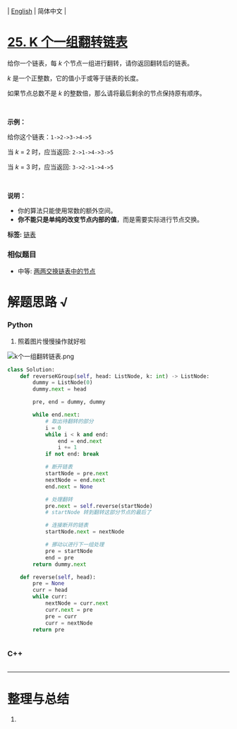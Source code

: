 | [English](README_EN.md) | 简体中文 |

# [25. K 个一组翻转链表](https://leetcode-cn.com/problems/reverse-nodes-in-k-group)
<p>给你一个链表，每&nbsp;<em>k&nbsp;</em>个节点一组进行翻转，请你返回翻转后的链表。</p>

<p><em>k&nbsp;</em>是一个正整数，它的值小于或等于链表的长度。</p>

<p>如果节点总数不是&nbsp;<em>k&nbsp;</em>的整数倍，那么请将最后剩余的节点保持原有顺序。</p>

<p>&nbsp;</p>

<p><strong>示例：</strong></p>

<p>给你这个链表：<code>1-&gt;2-&gt;3-&gt;4-&gt;5</code></p>

<p>当&nbsp;<em>k&nbsp;</em>= 2 时，应当返回: <code>2-&gt;1-&gt;4-&gt;3-&gt;5</code></p>

<p>当&nbsp;<em>k&nbsp;</em>= 3 时，应当返回: <code>3-&gt;2-&gt;1-&gt;4-&gt;5</code></p>

<p>&nbsp;</p>

<p><strong>说明：</strong></p>

<ul>
	<li>你的算法只能使用常数的额外空间。</li>
	<li><strong>你不能只是单纯的改变节点内部的值</strong>，而是需要实际进行节点交换。</li>
</ul>

**标签:**  [链表](https://leetcode-cn.com/tag/linked-list) 
 ### 相似题目
- 中等:	[两两交换链表中的节点](https://leetcode-cn.com/problems/swap-nodes-in-pairs) 

# 解题思路 √

### Python

1. 照着图片慢慢操作就好啦

![k个一组翻转链表.png](https://pic.leetcode-cn.com/866b404c6b0b52fa02385e301ee907fc015742c3766c80c02e24ef3a8613e5ad-k%E4%B8%AA%E4%B8%80%E7%BB%84%E7%BF%BB%E8%BD%AC%E9%93%BE%E8%A1%A8.png)

```python
class Solution:
    def reverseKGroup(self, head: ListNode, k: int) -> ListNode:
        dummy = ListNode(0)
        dummy.next = head

        pre, end = dummy, dummy

        while end.next:
            # 取出待翻转的部分
            i = 0
            while i < k and end:
                end = end.next
                i += 1
            if not end: break

            # 断开链表
            startNode = pre.next
            nextNode = end.next
            end.next = None

            # 处理翻转 
            pre.next = self.reverse(startNode)
            # startNode 转到翻转这部分节点的最后了

            # 连接断开的链表
            startNode.next = nextNode

            # 挪动以进行下一组处理
            pre = startNode
            end = pre
        return dummy.next

    def reverse(self, head):
        pre = None
        curr = head
        while curr:
            nextNode = curr.next
            curr.next = pre
            pre = curr
            curr = nextNode
        return pre
```


```python

```

### C++

```cpp

```

---



# 整理与总结

1. 